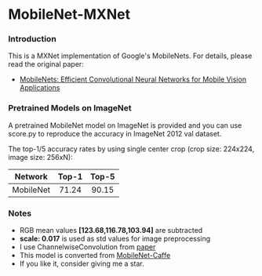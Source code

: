 # MobileNet-MXNet

### Introduction

This is a MXNet implementation of Google's MobileNets. For details, please read the original paper:
- [MobileNets: Efficient Convolutional Neural Networks for Mobile Vision Applications](https://arxiv.org/abs/1704.04861)


### Pretrained Models on ImageNet

A pretrained MobileNet model on ImageNet is provided and you can use score.py to reproduce the accuracy in ImageNet 2012 val dataset.

The top-1/5 accuracy rates by using single center crop (crop size: 224x224, image size: 256xN):

Network|Top-1|Top-5|
:---:|:---:|:---:|
MobileNet| 71.24| 90.15|


### Notes

- RGB mean values **[123.68,116.78,103.94]** are subtracted
- **scale: 0.017** is used as std values for image preprocessing
- I use ChannelwiseConvolution from [paper](https://github.com/cypw/CRU-Net)
- This model is converted from [MobileNet-Caffe](https://github.com/shicai/MobileNet-Caffe)
- If you like it, consider giving me a star.
